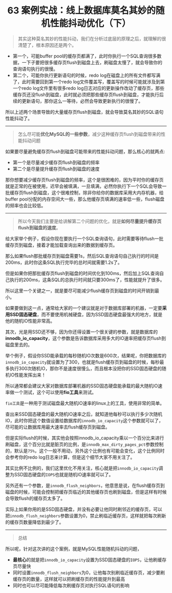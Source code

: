 <h1 align="center">63 案例实战：线上数据库莫名其妙的随机性能抖动优化（下）</h1>



> 其实这种莫名其妙的性能抖动，我们在分析过底层的原理之后，就理解的很清楚了，根本原因还是两个。

- 第一个，可能buffer pool的缓存页都满了，此时你执行一个SQL查询很多数据，一下子要把很多缓存页flush到磁盘上去，刷磁盘太慢了，就会导致你的查询语句执行的很慢。
- 第二个，可能你执行更新语句的时候，redo log在磁盘上的所有文件都写满了，此时需要回到第一个redo log文件覆盖写，覆盖写的时候可能就涉及到第一个redo log文件里有很多redo log日志对应的更新操作改动了缓存页，那些缓存页还没flush到磁盘，此时就必须把那些缓存页flush到磁盘，才能执行后续的更新语句，那你这么一等待，必然会导致更新执行的很慢了。

所以上述两个场景导致的大量缓存页flush到磁盘，就会导致莫名其妙的SQL语句性能抖动了。

---



> 怎么尽可能**优化MySQL的一些参数**，减少这种缓存页flush到磁盘带来的性能抖动问题

如果要尽量避免缓存页flush到磁盘可能带来的性能抖动问题，那么核心的就两点:

- 第一个是尽量减少缓存页flush到磁盘的频率
- 第二个是尽量提升缓存页flush到磁盘的速度

那你想要减少缓存页flush到磁盘的频率，这个是很困难的，因为平时你的缓存页就是正常的在被使用，迟早会被填满，一旦填满，必然你执行下一个SQL会导致一批缓存页flush到磁盘，这个很难控制，除非你给你的数据库采用大内存机器，给buffer pool分配的内存空间大一些，那么他缓存页填满的速率低一些，flush磁盘的频率也会比较低。

---



> 所以今天我们主要是给讲解第二个问题的优化，就是**如何尽量提升缓存页flush到磁盘的速度**。

给大家举个例子，假设你现在要执行一个SQL查询语句，此时需要等待flush一批缓存页到磁盘，接着才能加载查询出来的数据到缓存页。

那么如果flush那批缓存页到磁盘需要1s，然后SQL查询语句自己执行的时间是200ms，此时你这条SQL执行完毕的总时间就需要1.2s了。

但是如果你把那批缓存页flush到磁盘的时间优化到100ms，然后加上SQL查询自己执行的200ms，这条SQL的总执行时间就只要300ms了，性能就提升了很多。

所以这里一个关键之一，就是要尽可能减少flush缓存页到磁盘的时间开销到最小。

如果要做到这一点，通常给大家的一个建议就是对于数据库部署的机器，一定要**采用SSD固态硬盘**，而不要使用机械硬盘，因为SSD固态硬盘最强大的地方，就是他的随机IO性能非常高。

其次，光是用SSD还不够，因为你还得设置一个很关键的参数，就是数据库的 **innodb_io_capacity**，这个参数是告诉数据库采用多大的IO速率把缓存页flush到磁盘里去的。

举个例子，假设你SSD能承载的每秒随机IO次数是600次，结果呢，你把数据库的 `innodb_io_capacity`就设置为了300，也就是flush缓存页到磁盘的时候，每秒最多执行300次随机IO，那你不是速度很慢么，而且根本没把你的SSD固态硬盘的随机IO性能发挥出来！

所以通常都会建议大家对数据库部署机器的SSD固态硬盘能承载的最大随机IO速率做一个测试，这个可以使用**fio工具**来测试。

`fio工具`是一种用于测试磁盘最大随机IO速率的linux上的工具，使用非常的简单。

查出来SSD固态硬盘的最大随机IO速率之后，就知道他每秒可以执行多少次随机IO，此时你把这个数值设置给数据库的`innodb_io_capacity`这个参数就可以了，尽可能的让数据库用最大速率去flush缓存页到磁盘。

但是实际flush的时候，其实他会按照innodb_io_capacity乘以一个百分比来进行刷磁盘，这个百分比就是脏页的比例，是`innodb_max_dirty_pages_pct`参数控制的，默认是`75%`，这个一般不用动，另外这个比例也有可能会变化，这个比例同时会参考你的redo log日志来计算，但是这个细节大家不用关注了。

其实比例不比例的，我们这里优化不用关注，核心就是把`innodb_io_capacity`调整为SSD固态硬盘的`IOPS`也就是随机IO速率就可以了。

另外还有一个参数，是`innodb_flush_neighbors`，他意思是说，在flush缓存页到磁盘的时候，可能会控制把缓存页临近的其他缓存页也刷到磁盘，但是这样有时候会导致flush的缓存页太多了。

实际上如果你用的是SSD固态硬盘，并没有必要让他同时刷邻近的缓存页，可以把`innodb_flush_neighbors`参数设置为0，禁止刷临近缓存页，这样就把每次刷新的缓存页数量降低到最少了。

---



> 总结

所以呢，针对这次讲的这个案例，就是MySQL性能随机抖动的问题，

- **最核心**的就是把`innodb_io_capacity`设置为SSD固态硬盘的`IOPS`，让他刷缓存页尽量快
- 同时设置`innodb_flush_neighbors`为0，让他每次别刷临近缓存页，减少要刷缓存页的数量，这样就可以把刷缓存页的性能提升到最高
- 同时也可以尽可能降低每次刷缓存页对执行SQL语句的影响

